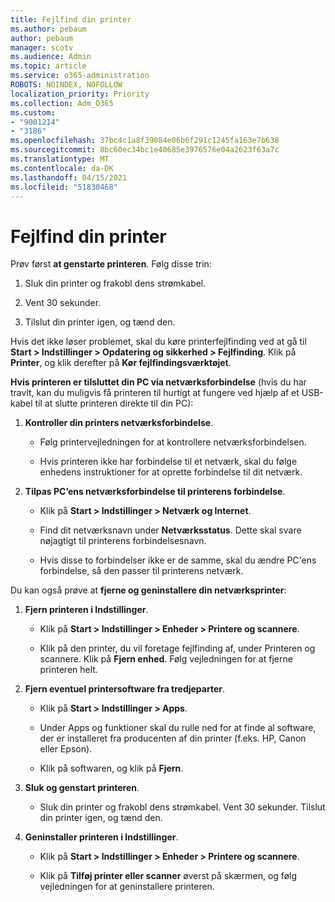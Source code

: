 ```yaml
---
title: Fejlfind din printer
ms.author: pebaum
author: pebaum
manager: scotv
ms.audience: Admin
ms.topic: article
ms.service: o365-administration
ROBOTS: NOINDEX, NOFOLLOW
localization_priority: Priority
ms.collection: Adm_O365
ms.custom:
- "9001214"
- "3186"
ms.openlocfilehash: 37bc4c1a8f39084e06b6f291c1245fa163e7b638
ms.sourcegitcommit: 8bc60ec34bc1e40685e3976576e04a2623f63a7c
ms.translationtype: MT
ms.contentlocale: da-DK
ms.lasthandoff: 04/15/2021
ms.locfileid: "51830468"
---
```

# <a name="troubleshoot-your-printer"></a>Fejlfind din printer

Prøv først **at genstarte printeren**. Følg disse trin:

1. Sluk din printer og frakobl dens strømkabel.

2. Vent 30 sekunder.

3. Tilslut din printer igen, og tænd den.

Hvis det ikke løser problemet, skal du køre printerfejlfinding ved at gå til **Start > Indstillinger > Opdatering og sikkerhed > Fejlfinding**. Klik på **Printer**, og klik derefter på **Kør fejlfindingsværktøjet**.

**Hvis printeren er tilsluttet din PC via netværksforbindelse** (hvis du har travlt, kan du muligvis få printeren til hurtigt at fungere ved hjælp af et USB-kabel til at slutte printeren direkte til din PC):

1. **Kontroller din printers netværksforbindelse**.
    
    - Følg printervejledningen for at kontrollere netværksforbindelsen.

    - Hvis printeren ikke har forbindelse til et netværk, skal du følge enhedens instruktioner for at oprette forbindelse til dit netværk.

2. **Tilpas PC’ens netværksforbindelse til printerens forbindelse**.

    - Klik på **Start > Indstillinger > Netværk og Internet**.

    - Find dit netværksnavn under **Netværksstatus**. Dette skal svare nøjagtigt til printerens forbindelsesnavn.

    - Hvis disse to forbindelser ikke er de samme, skal du ændre PC'ens forbindelse, så den passer til printerens netværk.

Du kan også prøve at **fjerne og geninstallere din netværksprinter**:

1. **Fjern printeren i Indstillinger**.

    - Klik på **Start > Indstillinger > Enheder > Printere og scannere**.

    - Klik på den printer, du vil foretage fejlfinding af, under Printeren og scannere. Klik på **Fjern enhed**. Følg vejledningen for at fjerne printeren helt.

2. **Fjern eventuel printersoftware fra tredjeparter**.

    - Klik på **Start > Indstillinger > Apps**.

    - Under Apps og funktioner skal du rulle ned for at finde al software, der er installeret fra producenten af din printer (f.eks. HP, Canon eller Epson).

    - Klik på softwaren, og klik på **Fjern**.

3. **Sluk og genstart printeren**.

    - Sluk din printer og frakobl dens strømkabel. Vent 30 sekunder. Tilslut din printer igen, og tænd den.

4. **Geninstaller printeren i Indstillinger**.

    - Klik på **Start > Indstillinger > Enheder > Printere og scannere**.
 
    - Klik på **Tilføj printer eller scanner** øverst på skærmen, og følg vejledningen for at geninstallere printeren.
